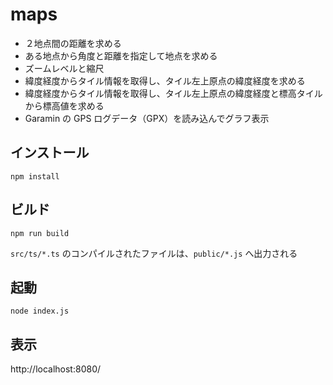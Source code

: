 # maps
- ２地点間の距離を求める
- ある地点から角度と距離を指定して地点を求める
- ズームレベルと縮尺
- 緯度経度からタイル情報を取得し、タイル左上原点の緯度経度を求める
- 緯度経度からタイル情報を取得し、タイル左上原点の緯度経度と標高タイルから標高値を求める
- Garamin の GPS ログデータ（GPX）を読み込んでグラフ表示

## インストール
```
npm install
```

## ビルド
```
npm run build
```
`src/ts/*.ts` のコンパイルされたファイルは、`public/*.js` へ出力される

## 起動
```
node index.js
```

## 表示
http://localhost:8080/